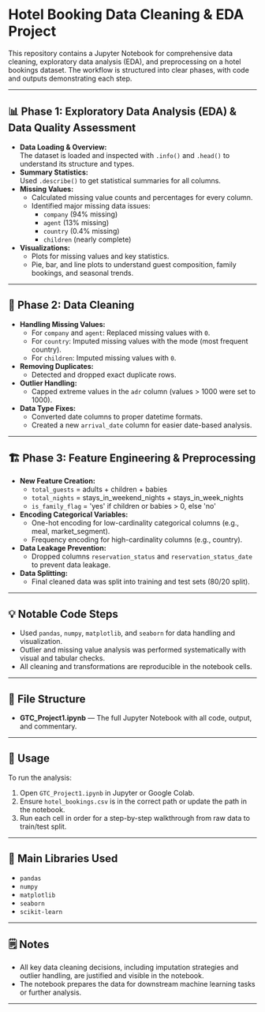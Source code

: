 # Hotel Booking Data Cleaning & EDA Project

This repository contains a Jupyter Notebook for comprehensive data cleaning, exploratory data analysis (EDA), and preprocessing on a hotel bookings dataset. The workflow is structured into clear phases, with code and outputs demonstrating each step.

---

## 📊 Phase 1: Exploratory Data Analysis (EDA) & Data Quality Assessment

- **Data Loading & Overview:**  
  The dataset is loaded and inspected with `.info()` and `.head()` to understand its structure and types.
- **Summary Statistics:**  
  Used `.describe()` to get statistical summaries for all columns.
- **Missing Values:**  
  - Calculated missing value counts and percentages for every column.
  - Identified major missing data issues:  
    - `company` (94% missing)
    - `agent` (13% missing)
    - `country` (0.4% missing)
    - `children` (nearly complete)
- **Visualizations:**  
  - Plots for missing values and key statistics.
  - Pie, bar, and line plots to understand guest composition, family bookings, and seasonal trends.

---

## 🧹 Phase 2: Data Cleaning

- **Handling Missing Values:**  
  - For `company` and `agent`: Replaced missing values with `0`.
  - For `country`: Imputed missing values with the mode (most frequent country).
  - For `children`: Imputed missing values with `0`.
- **Removing Duplicates:**  
  - Detected and dropped exact duplicate rows.
- **Outlier Handling:**  
  - Capped extreme values in the `adr` column (values > 1000 were set to 1000).
- **Data Type Fixes:**  
  - Converted date columns to proper datetime formats.
  - Created a new `arrival_date` column for easier date-based analysis.

---

## 🏗️ Phase 3: Feature Engineering & Preprocessing

- **New Feature Creation:**  
  - `total_guests` = adults + children + babies  
  - `total_nights` = stays_in_weekend_nights + stays_in_week_nights  
  - `is_family_flag` = 'yes' if children or babies > 0, else 'no'
- **Encoding Categorical Variables:**  
  - One-hot encoding for low-cardinality categorical columns (e.g., meal, market_segment).
  - Frequency encoding for high-cardinality columns (e.g., country).
- **Data Leakage Prevention:**  
  - Dropped columns `reservation_status` and `reservation_status_date` to prevent data leakage.
- **Data Splitting:**  
  - Final cleaned data was split into training and test sets (80/20 split).

---

## 💡 Notable Code Steps

- Used `pandas`, `numpy`, `matplotlib`, and `seaborn` for data handling and visualization.
- Outlier and missing value analysis was performed systematically with visual and tabular checks.
- All cleaning and transformations are reproducible in the notebook cells.

---

## 📁 File Structure

- **GTC_Project1.ipynb** — The full Jupyter Notebook with all code, output, and commentary.

---

## 📝 Usage

To run the analysis:
1. Open `GTC_Project1.ipynb` in Jupyter or Google Colab.
2. Ensure `hotel_bookings.csv` is in the correct path or update the path in the notebook.
3. Run each cell in order for a step-by-step walkthrough from raw data to train/test split.

---

## 🧩 Main Libraries Used

- `pandas`
- `numpy`
- `matplotlib`
- `seaborn`
- `scikit-learn`

---

## 🗒️ Notes

- All key data cleaning decisions, including imputation strategies and outlier handling, are justified and visible in the notebook.
- The notebook prepares the data for downstream machine learning tasks or further analysis.

---


